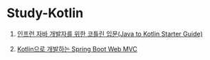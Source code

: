 # Study-Kotlin


1. [인프런 자바 개발자를 위한 코틀린 입문(Java to Kotlin Starter Guide)](https://www.inflearn.com/course/java-to-kotlin)


2. [Kotlin으로 개발하는 Spring Boot Web MVC](https://www.inflearn.com/course/%EC%8A%A4%ED%94%84%EB%A7%81%EB%B6%80%ED%8A%B8-%EC%BD%94%ED%8B%80%EB%A6%B0/dashboard)